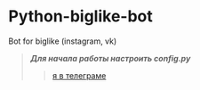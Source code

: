 # Python-biglike-bot
Bot for biglike (instagram, vk)
>***Для начала работы настроить config.py***
>>[я в телеграме](<https://t.me/Aleksandr16>)
